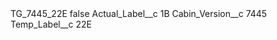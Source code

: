 <?xml version="1.0" encoding="UTF-8"?>
<CustomMetadata xmlns="http://soap.sforce.com/2006/04/metadata" xmlns:xsi="http://www.w3.org/2001/XMLSchema-instance" xmlns:xsd="http://www.w3.org/2001/XMLSchema">
    <label>TG_7445_22E</label>
    <protected>false</protected>
    <values>
        <field>Actual_Label__c</field>
        <value xsi:type="xsd:string">1B</value>
    </values>
    <values>
        <field>Cabin_Version__c</field>
        <value xsi:type="xsd:string">7445</value>
    </values>
    <values>
        <field>Temp_Label__c</field>
        <value xsi:type="xsd:string">22E</value>
    </values>
</CustomMetadata>
